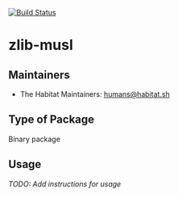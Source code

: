 [![Build Status](https://dev.azure.com/chefcorp-partnerengineering/Chef%20Base%20Plans/_apis/build/status/chef-base-plans.zlib-musl?branchName=master)](https://dev.azure.com/chefcorp-partnerengineering/Chef%20Base%20Plans/_build/latest?definitionId=190&branchName=master)

# zlib-musl

## Maintainers

* The Habitat Maintainers: <humans@habitat.sh>

## Type of Package

Binary package

## Usage

*TODO: Add instructions for usage*
